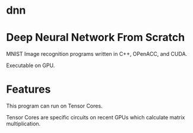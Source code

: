 # dnn


# Deep Neural Network From Scratch

MNIST Image recognition programs written in C++, OPenACC, and CUDA.

Executable on GPU.
 
# Features

This program can run on Tensor Cores.

Tensor Cores are specific circuits on recent GPUs which calculate matrix multiplication.

